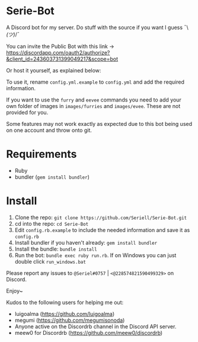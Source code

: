 # Serie-Bot
A Discord bot for my server. Do stuff with the source if you want I guess ¯\\_(ツ)_/¯<br />

You can invite the Public Bot with this link -> https://discordapp.com/oauth2/authorize?&client_id=243603731399049217&scope=bot<br />

Or host it yourself, as explained below:

To use it, rename `config.yml.example` to `config.yml` and add the required information.

If you want to use the `furry` and `eevee` commands you need to add your own folder of images in `images/furries` and `images/evee`. These are not provided for you.

Some features may not work exactly as expected due to this bot being used on one account and throw onto git.
# Requirements
- Ruby
- bundler (`gem install bundler`)

# Install
1. Clone the repo: `git clone https://github.com/Seriell/Serie-Bot.git`
2. cd into the repo: `cd Serie-Bot`
3. Edit `config.rb.example` to include the needed information and save it as `config.rb`
4. Install bundler if you haven't already: `gem install bundler`
5. Install the bundle: `bundle install`
6. Run the bot: `bundle exec ruby run.rb`. If on Windows you can just double click `run_windows.bat`

Please report any issues to `@Seriel#0757` | `<@228574821590499329>` on Discord.

Enjoy~
<br />

Kudos to the following users for helping me out:

- luigoalma (https://github.com/luigoalma)
- megumi (https://github.com/megumisonoda)
- Anyone active on the Discordrb channel in the Discord API server.
- meew0 for Discordrb (https://github.com/meew0/discordrb)
